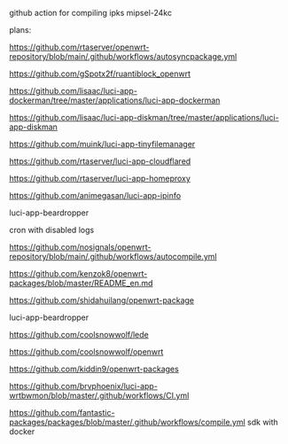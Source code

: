 github action for compiling ipks mipsel-24kc

plans:

https://github.com/rtaserver/openwrt-repository/blob/main/.github/workflows/autosyncpackage.yml

https://github.com/gSpotx2f/ruantiblock_openwrt

https://github.com/lisaac/luci-app-dockerman/tree/master/applications/luci-app-dockerman

https://github.com/lisaac/luci-app-diskman/tree/master/applications/luci-app-diskman

https://github.com/muink/luci-app-tinyfilemanager

https://github.com/rtaserver/luci-app-cloudflared

https://github.com/rtaserver/luci-app-homeproxy

https://github.com/animegasan/luci-app-ipinfo

luci-app-beardropper

cron with disabled logs

https://github.com/nosignals/openwrt-repository/blob/main/.github/workflows/autocompile.yml

https://github.com/kenzok8/openwrt-packages/blob/master/README_en.md

https://github.com/shidahuilang/openwrt-package

luci-app-beardropper

https://github.com/coolsnowwolf/lede

https://github.com/coolsnowwolf/openwrt

https://github.com/kiddin9/openwrt-packages

https://github.com/brvphoenix/luci-app-wrtbwmon/blob/master/.github/workflows/CI.yml

https://github.com/fantastic-packages/packages/blob/master/.github/workflows/compile.yml  sdk with docker
